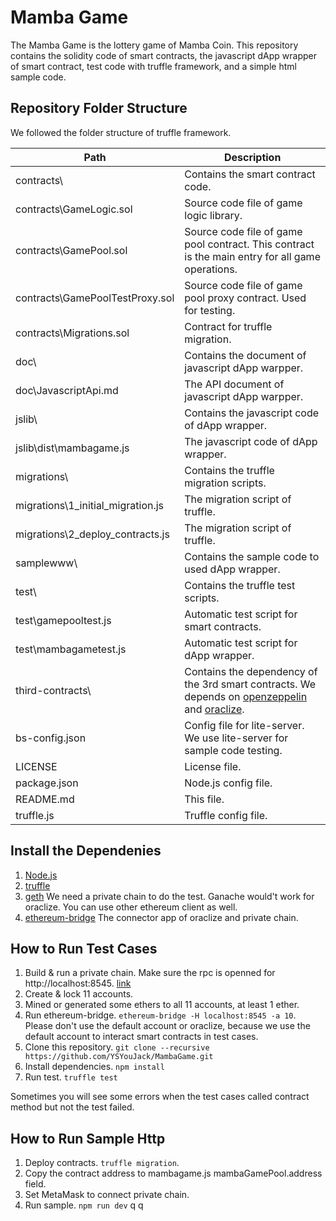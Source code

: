 Mamba Game 
==========

The Mamba Game is the lottery game of Mamba Coin. This repository contains the solidity 
code of smart contracts, the javascript dApp wrapper of smart contract, test code with 
truffle framework, and a simple html sample code.

Repository Folder Structure
----------------------------

We followed the folder structure of truffle framework.

 Path                              | Description 
-----------------------------------|--------------------------------------------------------
 contracts\                        | Contains the smart contract code. 
 contracts\GameLogic.sol           | Source code file of game logic library. 
 contracts\GamePool.sol            | Source code file of game pool contract. This contract is the main entry for all game operations. 
 contracts\GamePoolTestProxy.sol   | Source code file of game pool proxy contract. Used for testing. 
 contracts\Migrations.sol          | Contract for truffle migration. 
 doc\                              | Contains the document of javascript dApp warpper. 
 doc\JavascriptApi.md              | The API document of javascript dApp warpper. 
 jslib\                            | Contains the javascript code of dApp wrapper. 
 jslib\dist\mambagame.js           | The javascript code of dApp wrapper. 
 migrations\                       | Contains the truffle migration scripts. 
 migrations\1_initial_migration.js | The migration script of truffle. 
 migrations\2_deploy_contracts.js  | The migration script of truffle. 
 samplewww\                        | Contains the sample code to used dApp wrapper. 
 test\                             | Contains the truffle test scripts. 
 test\gamepooltest.js              | Automatic test script for smart contracts. 
 test\mambagametest.js             | Automatic test script for dApp wrapper. 
 third-contracts\                  | Contains the dependency of the 3rd smart contracts. We depends on [openzeppelin](https://github.com/OpenZeppelin/openzeppelin-solidity) and [oraclize](https://docs.oraclize.it/).
 bs-config.json                    | Config file for lite-server. We use lite-server for sample code testing.  
 LICENSE                           | License file. 
 package.json                      | Node.js config file. 
 README.md                         | This file. 
 truffle.js                        | Truffle config file. 
 
Install the Dependenies
-------------------------
1. [Node.js](https://nodejs.org/en/)
2. [truffle](https://truffleframework.com/docs/truffle/getting-started/installation)
3. [geth](https://geth.ethereum.org/downloads/) We need a private chain to do the test. Ganache would't work for oraclize. You can use other ethereum client as well.
4. [ethereum-bridge](https://github.com/oraclize/ethereum-bridge) The connector app of oraclize and private chain.

How to Run Test Cases
------------------------
1. Build & run a private chain. Make sure the rpc is openned for http://localhost:8545. [link](https://medium.com/mercuryprotocol/how-to-create-your-own-private-ethereum-blockchain-dad6af82fc9f)
2. Create & lock 11 accounts.
3. Mined or generated some ethers to all 11 accounts, at least 1 ether.
4. Run ethereum-bridge. `ethereum-bridge -H localhost:8545 -a 10`. Please don't use the default account or oraclize, because we use the default account to interact smart contracts in test cases.
5. Clone this repository. `git clone --recursive https://github.com/YSYouJack/MambaGame.git` 
6. Install dependencies. `npm install`
7. Run test. `truffle test`

Sometimes you will see some errors when the test cases called contract method but not the test failed.

How to Run Sample Http
------------------------
1. Deploy contracts. `truffle migration`.
2. Copy the contract address to mambagame.js mambaGamePool.address field.
3. Set MetaMask to connect private chain.
4. Run sample. `npm run dev` q q
